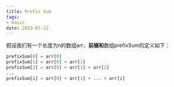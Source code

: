 ```yaml
---
title: Prefix Sum
tags:
- basic
date: 2023-07-12
---
```


假设我们有一个长度为n的数组arr，**前缀和**数组prefixSum的定义如下：

```python
prefixSum[0] = arr[0] 
prefixSum[1] = arr[0] + arr[1] 
prefixSum[2] = arr[0] + arr[1] + arr[2] 
... 
prefixSum[i] = arr[0] + arr[1] + ... + arr[i]
```
